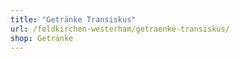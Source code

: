 ```yaml
---
title: "Getränke Transiskus"
url: /feldkirchen-westerham/getraenke-transiskus/
shop: Getränke
---
```

